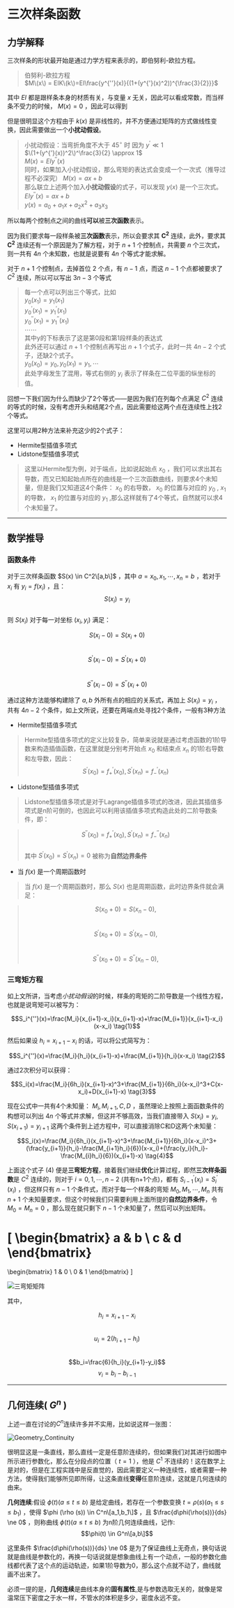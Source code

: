 # 三次样条函数
## 力学解释
三次样条的形状最开始是通过力学方程来表示的，即伯努利-欧拉方程。
> 伯努利-欧拉方程  
> $M\(x\) = EIK\(k\)=EI\frac{y^{''}(x)}{(1+(y^{'}(x)^2))^{\frac{3}{2}}}$


其中 $EI$ 都是跟样条本身的材质有关，与变量 $x$ 无关，因此可以看成常数，而当样条不受力的时候， $M(x)=0$ ，因此可以得到  


但是很明显这个方程由于 $k(x)$ 是非线性的，并不方便通过矩阵的方式做线性变换，因此需要做出一个**小扰动假设**。
> 小扰动假设：当弯折角度不大于 $45^\circ$ 时
> 因为 $y^{'} \ll 1$  
> $\(1+(y^{'}(x))^2\)^\frac{3}{2} \approx 1$   
> $M(x)=EIy^{''}(x)$  
同时，如果加入小扰动假设，那么弯矩的表达式会变成一个一次式（推导过程不必深究） 
> $M(x)=ax+b$  
那么联立上述两个加入**小扰动假设**的式子，可以发现 $y(x)$ 是一个三次式。  
> $EIy^{''}(x)=ax+b$  
> $y(x)=a_0 + a_1x + a_2x^2 + a_3x_3$  


所以每两个控制点之间的曲线**可以**被**三次函数**表示。 


因为我们要求每一段样条被**三次函数**表示，所以会要求其 $\boldsymbol{C^2}$ 连续，此外，要求其 $\boldsymbol{C^2}$ 连续还有一个原因是为了解方程，对于 $n+1$ 个控制点，共需要 $n$ 个三次式，则一共有 $4n$ 个未知数，也就是说要有 $4n$ 个等式才能求解。  


对于 $n+1$ 个控制点，去掉首位 $2$ 个点，有 $n-1$ 点，而这 $n-1$ 个点都被要求了 $C^2$ 连续，所以可以写出 $3n-3$ 个等式  
> 每一个点可以列出三个等式，比如  
> $y_0(x_1)=y_1(x_1)$  
> $y_0^{'}(x_1)=y_1^{'}(x_1)$   
> $y_0^{''}(x_1)=y_1^{''}(x_1)$  
> $\cdots \cdots$  
> 其中y的下标表示了这是第0段和第1段样条的表达式  
此外还可以通过 $n+1$ 个控制点再写出 $n+1$ 个式子，此时一共 $4n-2$ 个式子，还缺2个式子。  
> $y_0(x_0)=y_0, y_0(x_1)=y_1,\cdots$  
> 此处字母发生了混用，等式右侧的 $y_i$ 表示了样条在二位平面的纵坐标的值。  


回想一下我们因为什么而缺少了2个等式——是因为我们在列每个点满足 $C^2$ 连续的等式的时候，没有考虑开头和结尾2个点，因此需要给这两个点在连续性上找2个等式。  


这里可以用2种方法来补充这少的2个式子：  
+ Hermite型插值多项式  
+ Lidstone型插值多项式  


> 这里以Hermite型为例，对于端点，比如说起始点 $x_0$ ，我们可以求出其右导数，而又已知起始点所在的曲线是一个三次函数曲线，则要求4个未知量，但是我们又知道这4个条件： $x_0$ 的右导数， $x_0$ 的位置与对应的 $y_0$ , $x_1$ 的导数， $x_1$ 的位置与对应的 $y_1$ ,那么这样就有了4个等式，自然就可以求4个未知量了。


---
## 数学推导
### 函数条件
对于三次样条函数 $S(x) \in C^2\[a,b\]$ ，其中 $a=x_0, x_1, \cdots, x_n=b$ ，若对于 $x_i$ 有 $y_i=f(x_i)$ ，且：  
 $$S(x_i)=y_i$$  
 则 $S(x_i)$ 对于每一对坐标 $(x_i, y_i)$ 满足：  

 $$S(x_i-0)=S(x_i+0)$$  
 $$S^{'}(x_i-0)=S^{'}(x_i+0)$$  
 $$S^{''}(x_i-0)=S^{''}(x_i+0)$$  

通过这种方法能够构建除了 $a,b$ 外所有点的相应的关系式，再加上 $S(x_i)=y_i$ ，共有 $4n-2$ 个条件，如上文所说，还要在两端点处寻找2个条件，一般有3种方法
+ Hermite型插值多项式
> Hermite型插值多项式的定义比较复杂，简单来说就是通过考虑函数的1阶导数来构造插值函数，在这里就是分别考开始点 $x_0$ 和结束点 $x_n$ 的1阶右导数和左导数，因此：
> $$S^{'}(x_0)=f_{+}^{'}(x_0), S^{'}(x_n)=f_{-}^{'}(x_n)$$  

+ Lidstone型插值多项式  
> Lidstone型插值多项式是对于Lagrange插值多项式的改进，因此其插值多项式是n阶可倒的，也因此可以利用该插值多项式构造此处的二阶导数条件，即：  

> $$S^{''}(x_0)=f_{+}^{'}(x_0), S^{'}(x_n)=f_{-}^{''}(x_n)$$  
> 其中 $S^{'}(x_0)=S^{'}(x_n)=0$ 被称为**自然边界条件**  

+ 当 $f(x)$ 是一个周期函数时  
> 当 $f(x)$ 是一个周期函数时，那么 $S(x)$ 也是周期函数，此时边界条件就会满足：  

> $$S(x_0+0)=S(x_n-0),$$  
> $$S^{'}(x_0+0)=S^{'}(x_n-0),$$  
> $$S^{''}(x_0+0)=S^{''}(x_n-0),$$  

### 三弯矩方程
如上文所讲，当考虑*小扰动假设*的时候，样条的弯矩的二阶导数是一个线性方程，也就是说弯矩可以被写为： 

 $$S_i^{''}(x)=\frac{M_i}{x_{i+1}-x_i}(x_{i+1}-x)+\frac{M_{i+1}}{x_{i+1}-x_i}(x-x_i) \tag{1}$$  

然后如果设 $h_i=x_{i+1}-x_i$ 的话，可以将公式简写为：  

 $$S_i^{''}(x)=\frac{M_i}{h_i}(x_{i+1}-x)+\frac{M_{i+1}}{h_i}(x-x_i) \tag{2}$$  

 通过2次积分可以获得：  

 $$S_i(x)=\frac{M_i}{6h_i}(x_{i+1}-x)^3+\frac{M_{i+1}}{6h_i}(x-x_i)^3+C(x-x_i)+D(x_{i+1}-x) \tag{3}$$   

 现在公式中一共有4个未知量： $M_i,M_{i+1},C,D$ ，虽然理论上按照上面函数条件的构想可以列出 $4n$ 个等式并求解，但这并不够高效，当我们直接带入 $S(x_i)=y_i,S(x_{i+1})=y_{i+1}$ 这两个条件到上述方程中，可以直接消除C和D这两个未知量：  

 $$S_i(x)=\frac{M_i}{6h_i}(x_{i+1}-x)^3+\frac{M_{i+1}}{6h_i}(x-x_i)^3+(\frac{y_{i+1}}{h_i}-\frac{M_{i+1}h_i}{6})(x-x_i)+(\frac{y_i}{h_i}-\frac{M_{i}h_i}{6})(x_{i+1}-x) \tag{4}$$  

上面这个式子 $(4)$ 便是**三弯矩方程**，接着我们继续**优化**计算过程，即然**三次样条函数**是 $C^2$ 连续的，则对于 $i=0,1,\cdots,n-2$ (共有n+1个点)，都有 $S_{i-1}^{'}(x_i)=S_i^{'}(x_i)$ ，但这样只有 $n-1$ 个条件式，而对于每一个样条的弯矩 $M_0,M_1,\cdots,M_n$ 共有 $n+1$ 个未知量要求，但这个时候我们只需要利用上面所提的**自然边界条件**，令 $M_0=M_n=0$ ，那么现在就只剩下 $n-1$ 个未知量了，然后可以列出矩阵。

\[
\begin{bmatrix}
a & b \\
c & d
\end{bmatrix}
=
\begin{bmatrix}
1 & 0 \\
0 & 1
\end{bmatrix}
\]

![三弯矩矩阵](./images/Matrix.svg)

其中，

 $$h_i=x_{i+1}-x_i$$  
 $$u_i=2(h_{i+1}-h_i)$$  
 $$b_i=\frac{6}{h_i}(y_{i+1}-y_i)$$
 $$v_i=b_i-b_{i-1}$$


---
## 几何连续( $G^n$ )  

上述一直在讨论的$C^n$连续许多并不实用，比如说这样一张图： 

![Geometry_Continuity](./images/line.png)  


很明显这是一条直线，那么直线一定是任意阶连续的，但如果我们对其进行如图中所示进行参数化，那么在分段点的位置（ $t=1$ ），他是 $C^1$ 不连续的！这在数学上是对的，但是在工程实践中是反直觉的，因此需要定义一种连续性，或者需要一种方法，使得我们能够所见即所得，让这条直线**变得**任意阶连续，这就是几何连续的由来。  


**几何连续**:假设 $\phi (t)(a\le t \le b)$ 是给定曲线，若存在一个参数变换 $t=\rho (s)(a_1 \le s \le b_1)$ ，使得 $\phi (\rho (s)) \in C^n\[a_1,b_1\]$ ，且 $\frac{d\phi(\rho(s))}{ds} \ne 0$ ，则称曲线 $\phi(t)(a \le t \le b)$ 为n阶几何连续曲线，记作:  
$$\phi(t) \in G^n\[a,b\]$$  


这里条件 $\frac{d\phi(\rho(s))}{ds} \ne 0$ 是为了保证曲线上无奇点，换句话说就是曲线是参数化的，再换一句话说就是想象曲线上有一个动点，一般的参数化曲线都代表了这个点的运动轨迹，如果1阶导数为0，那么这个点就不动了，曲线就画不出来了。  


必须一提的是，**几何连续**是曲线本身的**固有属性**,是与参数选取无关的，就像是常温常压下密度之于水一样，不管水的体积是多少，密度永远不变。